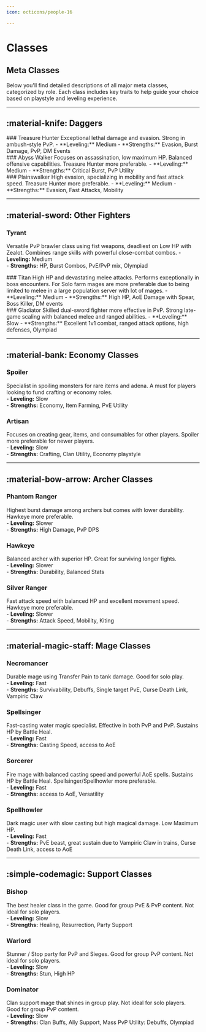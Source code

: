 ```yaml
---
icon: octicons/people-16

---
```


<style>
.md-typeset .meta-classes-section {
  margin: 2rem 0;
}

.md-typeset h2.material-knife,
.md-typeset h2.material-sword,
.md-typeset h2.material-bank,
.md-typeset h2.material-bow-arrow,
.md-typeset h2.material-magic-staff,
.md-typeset h2.simple-codemagic {
  display: flex;
  align-items: center;
  gap: 0.5rem;
  margin: 2.5rem 0 1rem;
  padding-bottom: 0.5rem;
  border-bottom: 2px solid var(--md-primary-fg-color);
  color: var(--md-primary-fg-color);
}

.md-typeset .class-card {
  background: var(--md-default-bg-color);
  border-radius: 8px;
  box-shadow: 0 2px 6px rgba(0,0,0,0.1);
  padding: 1.25rem;
  margin: 1rem 0;
  border-left: 4px solid var(--md-primary-fg-color);
  transition: transform 0.2s, box-shadow 0.2s;
}

.md-typeset .class-card:hover {
  transform: translateY(-3px);
  box-shadow: 0 4px 12px rgba(0,0,0,0.15);
}

.md-typeset .class-card h3 {
  margin-top: 0;
  margin-bottom: 0.75rem;
  color: var(--md-primary-fg-color);
  font-size: 1.2em;
}

.md-typeset .class-attributes {
  padding-left: 1rem;
  margin: 0.5rem 0;
}

.md-typeset .class-attributes li {
  margin: 0.25rem 0;
  list-style-type: none;
  position: relative;
  padding-left: 1.25rem;
}

.md-typeset .class-attributes li::before {
  content: "•";
  color: var(--md-accent-fg-color);
  position: absolute;
  left: 0;
  font-weight: bold;
}

.md-typeset .strengths {
  font-weight: 600;
  color: var(--md-accent-fg-color);
}

@media screen and (min-width: 768px) {
  .md-typeset .class-grid {
    display: grid;
    grid-template-columns: repeat(auto-fill, minmax(350px, 1fr));
    gap: 1.5rem;
  }
}


</style>

# Classes

## Meta Classes

Below you'll find detailed descriptions of all major meta classes, categorized by role. Each class includes key traits to help guide your choice based on playstyle and leveling experience.

<hr class="role-divider">

<div class="meta-classes-section" markdown>

## :material-knife: Daggers
<div class="class-grid" markdown>

<div class="class-card" markdown>
### Treasure Hunter
  Exceptional lethal damage and evasion. Strong in ambush-style PvP.  
    - **Leveling:** Medium  
    - **Strengths:** <span class="strengths">Evasion, Burst Damage, PvP, DM Events</span>
</div>

<div class="class-card" markdown> 
### Abyss Walker 
  Focuses on assassination, low maximum HP. Balanced offensive capabilities. Treasure Hunter more preferable.  
    - **Leveling:** Medium  
    - **Strengths:** <span class="strengths">Critical Burst, PvP Utility</span>
</div>

<div class="class-card" markdown> 
### Plainswalker 
  High evasion, specializing in mobility and fast attack speed. Treasure Hunter more preferable.  
    - **Leveling:** Medium  
    - **Strengths:** <span class="strengths">Evasion, Fast Attacks, Mobility</span>
</div>

<hr class="role-divider">

## :material-sword: Other Fighters
<div class="class-card" markdown>

### Tyrant  
  Versatile PvP brawler class using fist weapons, deadliest on Low HP with Zealot. Combines range skills with powerful close-combat combos.
    - **Leveling:** Medium  
    - **Strengths:** <span class="strengths">HP, Burst Combos, PvE/PvP mix, Olympiad</span>

</div>

<div class="class-card" markdown>
### Titan  
  High HP and devastating melee attacks. Performs exceptionally in boss encounters. For Solo farm mages are more preferable due to being limited to melee in a large population server with lot of mages.  
    - **Leveling:** Medium  
    - **Strengths:** <span class="strengths">High HP, AoE Damage with Spear, Boss Killer, DM events</span>
</div>

<div class="class-card" markdown>
### Gladiator
  Skilled dual-sword fighter more effective in PvP. Strong late-game scaling with balanced melee and ranged abilities.  
    - **Leveling:** Slow  
    - **Strengths:** <span class="strengths">Excellent 1v1 combat, ranged attack options, high defenses, Olympiad</span>
</div>

<hr class="role-divider">

## :material-bank: Economy Classes

<div class="class-card" markdown>

### Spoiler  
  Specialist in spoiling monsters for rare items and adena. A must for players looking to fund crafting or economy roles.  
    - **Leveling:** Slow  
    - **Strengths:** <span class="strengths">Economy, Item Farming, PvE Utility</span>

</div>

<div class="class-card" markdown>

### Artisan 
  Focuses on creating gear, items, and consumables for other players. Spoiler more preferable for newer players.  
    - **Leveling:** Slow  
    - **Strengths:** <span class="strengths">Crafting, Clan Utility, Economy playstyle</span>

</div>

<hr class="role-divider">

## :material-bow-arrow: Archer Classes

<div class="class-card" markdown>

### Phantom Ranger
  Highest burst damage among archers but comes with lower durability. Hawkeye more preferable.  
    - **Leveling:** Slower  
    - **Strengths:** <span class="strengths">High Damage, PvP DPS</span>

</div>

<div class="class-card" markdown>

### Hawkeye  
  Balanced archer with superior HP. Great for surviving longer fights.  
    - **Leveling:** Slower  
    - **Strengths:** <span class="strengths">Durability, Balanced Stats</span>

</div>

<div class="class-card" markdown>

### Silver Ranger 
  Fast attack speed with balanced HP and excellent movement speed. Hawkeye more preferable.  
    - **Leveling:** Slower  
    - **Strengths:** <span class="strengths">Attack Speed, Mobility, Kiting</span>

</div>

<hr class="role-divider">

## :material-magic-staff: Mage Classes

<div class="class-card" markdown>

### Necromancer 
  Durable mage using Transfer Pain to tank damage. Good for solo play.  
    - **Leveling:** Fast  
    - **Strengths:** <span class="strengths">Survivability, Debuffs, Single target PvE, Curse Death Link, Vampiric Claw</span>  

</div>

<div class="class-card" markdown>

### Spellsinger  
  Fast-casting water magic specialist. Effective in both PvP and PvP. Sustains HP by Battle Heal.  
    - **Leveling:** Fast   
    - **Strengths:** <span class="strengths">Casting Speed, access to AoE</span>

</div>

<div class="class-card" markdown>

### Sorcerer
  Fire mage with balanced casting speed and powerful AoE spells. Sustains HP by Battle Heal. Spellsinger/Spellhowler more preferable.  
    - **Leveling:** Fast  
    - **Strengths:** <span class="strengths">access to AoE, Versatility</span>

</div>

<div class="class-card" markdown>

### Spellhowler
  Dark magic user with slow casting but high magical damage. Low Maximum HP.  
    - **Leveling:** Fast  
    - **Strengths:** <span class="strengths">PvE beast, great sustain due to Vampiric Claw in trains, Curse Death Link, access to AoE</span>

</div>

<hr class="role-divider">

## :simple-codemagic: Support Classes

<div class="class-card" markdown>

### Bishop
  The best healer class in the game. Good for group PvE & PvP content. Not ideal for solo players.   
    - **Leveling:** Slow  
    - **Strengths:** <span class="strengths">Healing, Resurrection, Party Support</span>

</div>

<div class="class-card" markdown>

### Warlord  
  Stunner / Stop party for PvP and Sieges. Good for group PvP content. Not ideal for solo players.  
    - **Leveling:** Slow  
    - **Strengths:** <span class="strengths">Stun, High HP</span>

</div>

<div class="class-card" markdown>

### Dominator
  Clan support mage that shines in group play. Not ideal for solo players. Good for group PvP content.   
    - **Leveling:** Slow   
    - **Strengths:** <span class="strengths">Clan Buffs, Ally Support, Mass PvP Utility: Debuffs, Olympiad</span>
</div>

</div>
</div>
